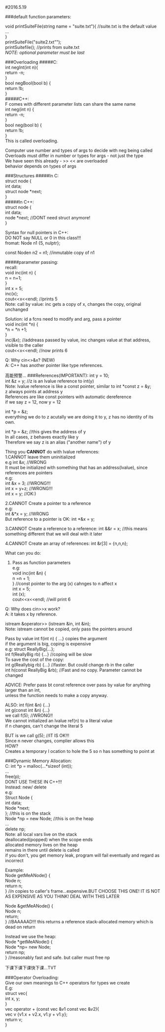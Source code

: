 #2016.5.19

###default function parameters:

void printSuiteFile(string name = "suite.txt"){  //suite.txt is the default value </br>
... </br>
} </br>
printSuiteFile("suite2.txt""); </br>
printSuitefile(); //prints from suite.txt </br>
*NOTE: optional parameter must be last* </br>

###Overloading
#####C:  </br>
int negInt(int n){ </br>
return -n; </br>
} </br>
   bool negBool(bool b) { </br>
   return !b; </br>
   } </br>
#####C++:  </br>
F comes with different parameter lists can share the same name </br>
  int neg(int n) { </br>
  return -n; </br>
  } </br>
  bool neg(bool b) { </br>
  return !b; </br>
  } </br>
This is called overloading. </br>

Computer use number and types of args to decide with neg being called  </br>
Overloads must differ in number or types for args - not just the type </br>
We have seen this already - >> << are overloaded  </br>
behavior depends on types of args </br>

###Structures
#####In C:   </br>
struct node {  </br>
         int data; </br>
         struct node *next; </br>
          } </br>
#####In C++:   </br>
struct node { </br>
         int data; </br>
         node *next;  //DONT need struct anymore!  </br>
          }  </br>

Syntax for null pointers in C++:  </br>
DO NOT say NULL or 0 in this class!!!  </br>
fromat: Node n1 {5, nulptr};  </br>

const Noden n2 = n1; //inmutable copy of n1  </br>

#####parameter passing:  </br>
recall:  </br>
void inc(int n) {  </br>
n = n+1;  </br>
}  </br>
int x = 5;  </br>
inc(x);  </br>
cout<<x<<endl; //prints 5  </br> 
Note: call by value: inc gets a copy of x, changes the copy, original unchanged  </br>

Solution: id a fcns need to modify and arg, pass a pointer  </br>
void inc(int *n) {  </br>
*n = *n +1;  </br>
}  </br>
inc(&x);  //addreass passed by value, inc changes value at that address, visible to the caller </br>
cout<<x<<endl; //now prints 6 </br>

Q: Why cin<<x and not cin >>&x? (NEW)  </br>
A: C++ has another pointer like type references.  </br>

高能预警...
###References(IMPORTANT):
int y = 10;  </br>
int &z = y; //z is an lvalue reference to int(y)  </br>
Note: lvalue reference is like a const pointer, similar to int *const z = &y;  </br>
z always points at address y  </br>
References are like const pointers with automatic dereference  </br>
if we say z = 12, now y = 12  </br>

int *p = &z;  </br>
everything we do to z acutally we are doing it to y, z has no identity of its own.  </br>

int *p = &z; //this gives the address of y  </br>
In all cases, z behaves exactly like y  </br>
Therefore we say z is an alias ("another name") of y  </br>

Thing you **CANNOT** do with lvalue references:   </br>
1.CANNOT leave them uninitialized  </br>
e.g int &x; //WRONG  </br>
It must be initialized with something that has an address(lvalue), since references are pointers  </br>
e.g:  </br>
int &x = 3; //WRONG!!!  </br>
int x = y+z;  //WRONG!!!  </br>
int x = y; //OK:)  </br>

2.CANNOT Create a pointer to a reference  </br>
e.g:  </br>
int &*x = y; //WRONG  </br>
But reference to a pointer is OK: int *&x = y;  </br>

3.CANNOT Create a reference to a reference: int &&r = x; //this means something different that we will deal with it later  </br>

4.CANNOT Create an array of references: int &r[3] = {n,n,n};  </br>

What can you do:  </br>
1. Pass as function parameters  </br>
e.g:  </br>
void inc(int &n) {  </br>
n =n + 1;  </br>
} //const pointer to the arg (x) cahnges to n affect x  </br> 
int x = 5; </br>
int (x);  </br>
cout<<x<<endl; //will print 6  </br>

Q: Why does cin>>x work?  </br>
A: it takes x by reference.  </br>

istream &operator>> (istream &in, int &in);   </br>
Note: istream cannot be copied, only pass the pointers around  </br>

Pass by value int f(int n) { ...} copies the argument  </br>
if the argument is big, coping is expensive  </br>
e.g: struct ReallyBig{...};    </br>
     int f(ReallyBig rb) {...}  //coping will be slow  </br>
To save the cost of the copy:  </br>
     int g(Reallybig rb) {...} //faster. But could change rb in the caller  </br>
     int h(const ReallyBig &rb); //Fast and no copy. Parameter cannot be changed  </br>

ADVICE: Prefer pass bt const reference over pass by value for anything larger than an int,   </br>
unless the function needs to make a copy anyway.  </br>

ALSO: int f(int &n) {...}   </br>
      int g(const int &n) {...}  </br>
we call f(5); //WRONG!!  </br>
We cannot initialized an lvalue ref(n) to a literal value  </br>
if n changes, can't change the literal 5  </br>

BUT is we call g(5); //IT IS OK!!!  </br>
Since n never changes, complier allows this  </br>
HOW? </br>
Creates a temporary l ocation to hole the 5 so n has something to point at  </br>

###Dynamic Memory Allocation:  
C: int *p = malloc(...*sizeof (int));  </br>
...  </br>
free(p);  </br>
DONT USE THESE IN C++!!!  </br>
Instead: new/ delete  </br>
e.g:  </br>
Struct Node {   </br>
int data;  </br>
Node *next;  </br>
};  //this is on the stack  </br>
Node *np = new Node; //this is on the heap  </br>
...  </br>
delete np;  </br>
Note: all local vars live on the stack  </br>
deallocated(popped) when the scope ends  </br>
allocated memory lives on the heap  </br>
remains in there until delete is called  </br>
if you don't, you get memory leak, program will fail eventually and regard as incorrect  </br>

Example:  </br>
Node getMeANode() {  </br>
Node n;  </br>
return n;  </br>
} //n copies to caller's frame...expensive.BUT CHOOSE THIS ONE! IT IS NOT AS EXPENSIVE AS YOU THINK! DEAL WITH THIS LATER  </br>

Node &getMeANode() {  </br>
Node n;  </br>
 return;  </br>
} //BAAAAAD!!! this returns a reference stack-allocated memory which is dead on return  </br>

Instead we use the heap:  </br>
Node *getMeANode() {  </br>
Node *np= new Node;  </br>
 return np;  </br>
 } //reasonably fast and safe. but caller must free np  </br>

下课下课下课快下课...TVT  </br>

###Operator Overloading:  </br>
Give our own meanings to C++ operators for types we create  </br>
E.g:  </br>
struct vec{  </br>
int x, y;  </br>
}  </br>
vec  operator + (const vec &v1 const vec &v2){  </br>
vec v {v1.x + v2.x, v1.y + v1.y};  </br>
return v;  </br>
}  

